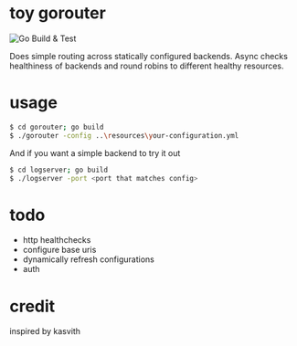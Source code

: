 toy gorouter
============
![Go Build & Test](https://github.com/nhomble/toy-gorouter/workflows/Go%20Build%20&%20Test/badge.svg)

Does simple routing across statically configured backends. Async checks healthiness of backends and round robins to
different healthy resources.

# usage
```bash
$ cd gorouter; go build
$ ./gorouter -config ..\resources\your-configuration.yml
```

And if you want a simple backend to try it out
```bash
$ cd logserver; go build
$ ./logserver -port <port that matches config>
```

# todo
- http healthchecks
- configure base uris
- dynamically refresh configurations
- auth

# credit
inspired by kasvith